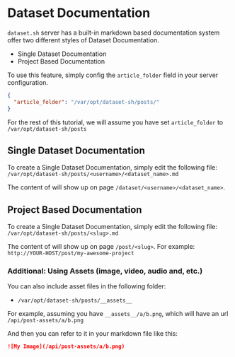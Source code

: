 # Dataset Documentation

`dataset.sh` server has a built-in markdown based documentation system offer
two different styles of Dataset Documentation.

* Single Dataset Documentation
* Project Based Documentation

To use this feature, simply config the `article_folder` field in your server configuration.

```json
{
  "article_folder": "/var/opt/dataset-sh/posts/"
}
```

For the rest of this tutorial, we will assume you have set `article_folder` to
`/var/opt/dataset-sh/posts`

## Single Dataset Documentation

To create a Single Dataset Documentation, simply edit the following file:
`/var/opt/dataset-sh/posts/<username>/<dataset_name>.md`

The content of will show up on page `/dataset/<username>/<dataset_name>`.

## Project Based Documentation

To create a Single Dataset Documentation, simply edit the following file:
`/var/opt/dataset-sh/posts/<slug>.md`

The content of will show up on page `/post/<slug>`. For example: `http://YOUR-HOST/post/my-awesome-project`

### Additional: Using Assets (image, video, audio and, etc.)

You can also include asset files in the following folder:

* `/var/opt/dataset-sh/posts/__assets__`

For example, assuming you have `__assets__/a/b.png`, which will have an url `/api/post-assets/a/b.png`

And then you can refer to it in your markdown file like this:

```markdown
![My Image](/api/post-assets/a/b.png)
```